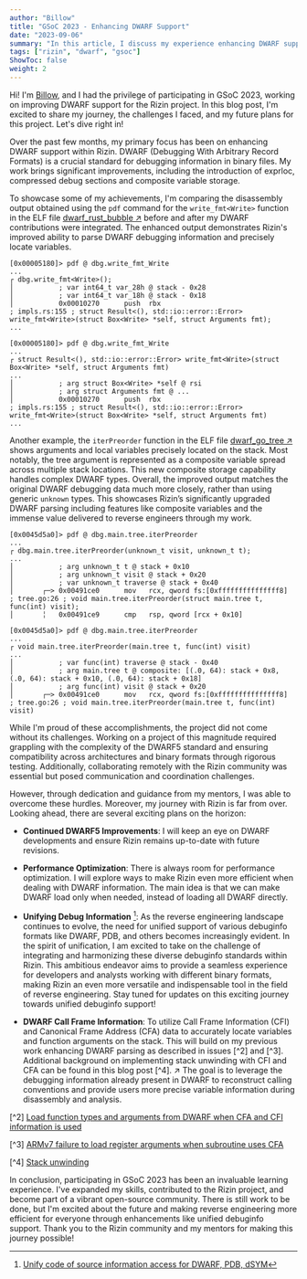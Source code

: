 ```yaml
---
author: "Billow"
title: "GSoC 2023 - Enhancing DWARF Support"
date: "2023-09-06"
summary: "In this article, I discuss my experience enhancing DWARF support in Rizin for Google Summer of Code 2023."
tags: ["rizin", "dwarf", "gsoc"]
ShowToc: false
weight: 2
---
```


Hi! I'm [Billow](https://github.com/imbillow), and I had the privilege of participating in GSoC 2023, working on improving DWARF support for the Rizin project. In this blog post, I'm excited to share my journey, the challenges I faced, and my future plans for this project. Let's dive right in!

Over the past few months, my primary focus has been on enhancing DWARF support within Rizin. DWARF (Debugging With Arbitrary Record Formats) is a crucial standard for debugging information in binary files. My work brings significant improvements, including the introduction of exprloc, compressed debug sections and composite variable storage.

To showcase some of my achievements, I'm comparing the disassembly output obtained using the `pdf` command for the `write_fmt<Write>` function in the ELF file [dwarf_rust_bubble ↗](https://github.com/rizinorg/rizin-testbins/raw/master/elf/dwarf_rust_bubble) before and after my DWARF contributions were integrated. The enhanced output demonstrates Rizin's improved ability to parse DWARF debugging information and precisely locate variables.

```
[0x00005180]> pdf @ dbg.write_fmt_Write
...
┌ dbg.write_fmt<Write>();
│           ; var int64_t var_28h @ stack - 0x28
│           ; var int64_t var_18h @ stack - 0x18
│           0x00010270      push  rbx                                  ; impls.rs:155 ; struct Result<(), std::io::error::Error> write_fmt<Write>(struct Box<Write> *self, struct Arguments fmt);
...
```

```
[0x00005180]> pdf @ dbg.write_fmt_Write
...
┌ struct Result<(), std::io::error::Error> write_fmt<Write>(struct Box<Write> *self, struct Arguments fmt)
...
│           ; arg struct Box<Write> *self @ rsi
│           ; arg struct Arguments fmt @ ...
│           0x00010270      push  rbx                                  ; impls.rs:155 ; struct Result<(), std::io::error::Error> write_fmt<Write>(struct Box<Write> *self, struct Arguments fmt)
...
```

Another example, the `iterPreorder` function in the ELF file [dwarf_go_tree ↗](https://github.com/rizinorg/rizin-testbins/raw/master/elf/dwarf_go_tree) shows arguments and local variables precisely located on the stack. Most notably, the tree argument is represented as a composite variable spread across multiple stack locations. This new composite storage capability handles complex DWARF types. Overall, the improved output matches the original DWARF debugging data much more closely, rather than using generic `unknown` types. This showcases Rizin’s significantly upgraded DWARF parsing including features like composite variables and the immense value delivered to reverse engineers through my work.

```
[0x0045d5a0]> pdf @ dbg.main.tree.iterPreorder
...
┌ dbg.main.tree.iterPreorder(unknown_t visit, unknown_t t);
...
│           ; arg unknown_t t @ stack + 0x10
│           ; arg unknown_t visit @ stack + 0x20
│           ; var unknown_t traverse @ stack + 0x40
│       ┌─> 0x00491ce0      mov   rcx, qword fs:[0xfffffffffffffff8]   ; tree.go:26 ; void main.tree.iterPreorder(struct main.tree t, func(int) visit);
│       ╎   0x00491ce9      cmp   rsp, qword [rcx + 0x10]
```

```
[0x0045d5a0]> pdf @ dbg.main.tree.iterPreorder
...
┌ void main.tree.iterPreorder(main.tree t, func(int) visit)
...
│           ; var func(int) traverse @ stack - 0x40
│           ; arg main.tree t @ composite: [(.0, 64): stack + 0x8, (.0, 64): stack + 0x10, (.0, 64): stack + 0x18]
│           ; arg func(int) visit @ stack + 0x20
│       ┌─> 0x00491ce0      mov   rcx, qword fs:[0xfffffffffffffff8]   ; tree.go:26 ; void main.tree.iterPreorder(main.tree t, func(int) visit)
```

While I'm proud of these accomplishments, the project did not come without its challenges. Working on a project of this magnitude required grappling with the complexity of the DWARF5 standard and ensuring compatibility across architectures and binary formats through rigorous testing. Additionally, collaborating remotely with the Rizin community was essential but posed communication and coordination challenges.

However, through dedication and guidance from my mentors, I was able to overcome these hurdles. Moreover, my journey with Rizin is far from over. Looking ahead, there are several exciting plans on the horizon:

- **Continued DWARF5 Improvements**: I will keep an eye on DWARF developments and ensure Rizin remains up-to-date with future revisions.

- **Performance Optimization**: There is always room for performance optimization. I will explore ways to make Rizin even more efficient when dealing with DWARF information. The main idea is that we can make DWARF load only when needed, instead of loading all DWARF directly.

- **Unifying Debug Information** [^1]: As the reverse engineering landscape continues to evolve, the need for unified support of various debuginfo formats like DWARF, PDB, and others becomes increasingly evident. In the spirit of unification, I am excited to take on the challenge of integrating and harmonizing these diverse debuginfo standards within Rizin. This ambitious endeavor aims to provide a seamless experience for developers and analysts working with different binary formats, making Rizin an even more versatile and indispensable tool in the field of reverse engineering. Stay tuned for updates on this exciting journey towards unified debuginfo support!

- **DWARF Call Frame Information**: To utilize Call Frame Information (CFI) and Canonical Frame Address (CFA) data to accurately locate variables and function arguments on the stack. This will build on my previous work enhancing DWARF parsing as described in issues [^2] and [^3]. Additional background on implementing stack unwinding with CFI and CFA can be found in this blog post [^4]. ↗ The goal is to leverage the debugging information already present in DWARF to reconstruct calling conventions and provide users more precise variable information during disassembly and analysis.

[^1]: [Unify code of source information access for DWARF, PDB, dSYM](https://github.com/rizinorg/rizin/issues/907)

[^2] [Load function types and arguments from DWARF when CFA and CFI information is used](https://github.com/rizinorg/rizin/issues/3539)

[^3] [ARMv7 failure to load register arguments when subroutine uses CFA](https://github.com/rizinorg/rizin/issues/3562)

[^4] [Stack unwinding](https://maskray.me/blog/2020-11-08-stack-unwinding)

In conclusion, participating in GSoC 2023 has been an invaluable learning experience. I've expanded my skills, contributed to the Rizin project, and become part of a vibrant open-source community. There is still work to be done, but I'm excited about the future and making reverse engineering more efficient for everyone through enhancements like unified debuginfo support. Thank you to the Rizin community and my mentors for making this journey possible!
